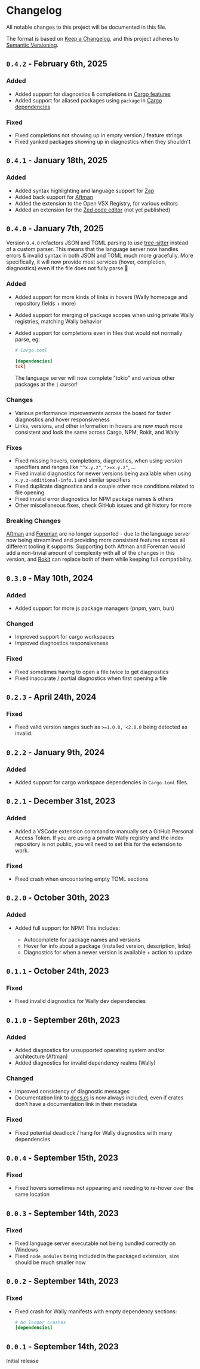 # Changelog

All notable changes to this project will be documented in this file.

The format is based on [Keep a Changelog](https://keepachangelog.com/en/1.0.0/),
and this project adheres to [Semantic Versioning](https://semver.org/spec/v2.0.0.html).

## `0.4.2` - February 6th, 2025

### Added

- Added support for diagnostics & completions in [Cargo features](https://doc.rust-lang.org/cargo/reference/features.html)
- Added support for aliased packages using `package` in [Cargo dependencies](https://doc.rust-lang.org/cargo/reference/specifying-dependencies.html#renaming-dependencies-in-cargotoml)

### Fixed

- Fixed completions not showing up in empty version / feature strings
- Fixed yanked packages showing up in diagnostics when they shouldn't

## `0.4.1` - January 18th, 2025

### Added

- Added syntax highlighting and language support for [Zap](https://github.com/red-blox/zap)
- Added back support for [Aftman](https://github.com/LPGHatguy/aftman)
- Added the extension to the Open VSX Registry, for various editors
- Added an extension for the [Zed code editor](https://zed.dev/) (not yet published)

## `0.4.0` - January 7th, 2025

Version `0.4.0` refactors JSON and TOML parsing to use [tree-sitter](https://github.com/tree-sitter/tree-sitter) instead of a custom parser.
This means that the language server now handles errors & invalid syntax in both JSON and TOML much more gracefully.
More specifically, it will now provide most services (hover, completion, diagnostics) even if the file does not fully parse 🚀

### Added

- Added support for more kinds of links in hovers (Wally homepage and repository fields + more)
- Added support for merging of package scopes when using private Wally registries, matching Wally behavior
- Added support for completions even in files that would not normally parse, eg:

  ```toml
  # Cargo.toml

  [dependencies]
  tok|
  ```

  The language server will now complete "tokio" and various other packages at the `|` cursor!

### Changes

- Various performance improvements across the board for faster diagnostics and hover responsiveness
- Links, versions, and other information in hovers are now _much_ more consistent and look the same across Cargo, NPM, Rokit, and Wally

### Fixes

- Fixed missing hovers, completions, diagnostics, when using version specifiers and ranges like `"^x.y.z"`, `">=x.y.z"`, ...
- Fixed invalid diagnostics for newer versions being available when using `x.y.z-additional-info.1` and similar specifiers
- Fixed duplicate diagnostics and a couple other race conditions related to file opening
- Fixed invalid error diagnostics for NPM package names & others
- Other miscellaneous fixes, check GitHub issues and git history for more

### Breaking Changes

[Aftman](https://github.com/LPGhatguy/aftman) and [Foreman](https://github.com/Roblox/foreman) are no longer supported - due to the language server now being streamlined and providing more consistent features across all different tooling it supports.
Supporting both Aftman and Foreman would add a non-trivial amount of complexity with all of the changes in this version, and [Rokit](https://github.com/rojo-rbx/rokit) can replace both of them while keeping full compatibility.

## `0.3.0` - May 10th, 2024

### Added

- Added support for more js package managers (pnpm, yarn, bun)

### Changed

- Improved support for cargo workspaces
- Improved diagnostics responsiveness

### Fixed

- Fixed sometimes having to open a file twice to get diagnostics
- Fixed inaccurate / partial diagnostics when first opening a file

## `0.2.3` - April 24th, 2024

### Fixed

- Fixed valid version ranges such as `>=1.0.0, <2.0.0` being detected as invalid.

## `0.2.2` - January 9th, 2024

### Added

- Added support for cargo workspace dependencies in `Cargo.toml` files.

## `0.2.1` - December 31st, 2023

### Added

- Added a VSCode extension command to manually set a GitHub Personal Access Token.
  If you are using a private Wally registry and the index repository is not public, you will need to set this for the extension to work.

### Fixed

- Fixed crash when encountering empty TOML sections

## `0.2.0` - October 30th, 2023

### Added

- Added full support for NPM! This includes:

  - Autocomplete for package names and versions
  - Hover for info about a package (installed version, description, links)
  - Diagnostics for when a newer version is available + action to update

## `0.1.1` - October 24th, 2023

### Fixed

- Fixed invalid diagnostics for Wally dev dependencies

## `0.1.0` - September 26th, 2023

### Added

- Added diagnostics for unsupported operating system and/or architecture (Aftman)
- Added diagnostics for invalid dependency realms (Wally)

### Changed

- Improved consistency of diagnostic messages
- Documentation link to [docs.rs](https://docs.rs/) is now always included, even if crates don't have a documentation link in their metadata

### Fixed

- Fixed potential deadlock / hang for Wally diagnostics with many dependencies

## `0.0.4` - September 15th, 2023

### Fixed

- Fixed hovers sometimes not appearing and needing to re-hover over the same location

## `0.0.3` - September 14th, 2023

### Fixed

- Fixed language server executable not being bundled correctly on Windows
- Fixed `node_modules` being included in the packaged extension, size should be much smaller now

## `0.0.2` - September 14th, 2023

### Fixed

- Fixed crash for Wally manifests with empty dependency sections:

  ```toml
  # No longer crashes
  [dependencies]

  ```

## `0.0.1` - September 14th, 2023

Initial release
